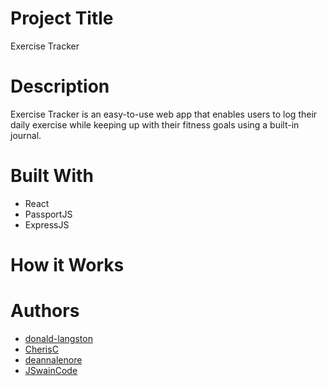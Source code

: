 # Project Title
Exercise Tracker

# Description
Exercise Tracker is an easy-to-use web app that enables users to log their daily exercise while keeping up with their fitness goals using a built-in journal. 

# Built With
- React
- PassportJS
- ExpressJS

# How it Works


# Authors
* [donald-langston](https://github.com/donald-langston)
* [CherisC](https://github.com/CherisC)
* [deannalenore](https://github.com/deannalenore)
* [JSwainCode](https://github.com/JSwainCode)
